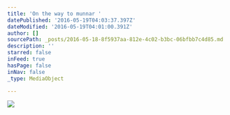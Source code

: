 ```yaml
---
title: 'On the way to munnar '
datePublished: '2016-05-19T04:03:37.397Z'
dateModified: '2016-05-19T04:01:00.391Z'
author: []
sourcePath: _posts/2016-05-18-8f5937aa-812e-4c02-b3bc-06bfbb7c4d85.md
description: ''
starred: false
inFeed: true
hasPage: false
inNav: false
_type: MediaObject

---
```

![](https://the-grid-user-content.s3-us-west-2.amazonaws.com/3cd3a59b-8c1d-44db-a4f0-60e31d334cc6.jpg)